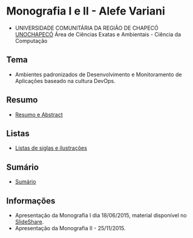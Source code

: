 Monografia I e II - Alefe Variani
==================================


- UNIVERSIDADE COMUNITÁRIA DA REGIÃO DE CHAPECÓ [UNOCHAPECÓ](http://unochapeco.edu.br/) Área de Ciências Exatas e Ambientais - Ciência da Computação

Tema
----

- Ambientes padronizados de Desenvolvimento e Monitoramento de Aplicações baseado na cultura DevOps.

Resumo
------

- [Resumo e Abstract](https://github.com/AlefeVariani/MonografiaDevOpsAlefeVariani/Resumo.md)

Listas
------

- [Listas de siglas e ilustrações](https://github.com/AlefeVariani/MonografiaDevOpsAlefeVariani/Listas.md)

Sumário
-------

- [Sumário](https://github.com/AlefeVariani/MonografiaDevOpsAlefeVariani/EstruturaGeral.md)

Informações
-----------

- Apresentação da Monografia I dia 18/06/2015, material disponível no [SlideShare](http://www.slideshare.net/alefevariani/).
- Apresentação da Monografia II - 25/11/2015.
